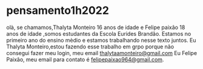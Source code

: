 # pensamento1h2022
olà, se chamamos,Thalyta Monteiro 16 anos de idade e Felipe paixâo 18 anos de idade ,somos estudantes da Escola Eurides Brandão.
Estamos no primeiro ano do ensino mèdio e estamos trabalhando nesse texto juntos.
Eu Thalyta Monteiro,estou fazendo esse trabalho em grpo porque não consegui fazer meu login, meu email thalytaamonteiro@gmail.com
Eu Felipe Paixâo, meu email para contato é felipepaixao964@gmail.com.
